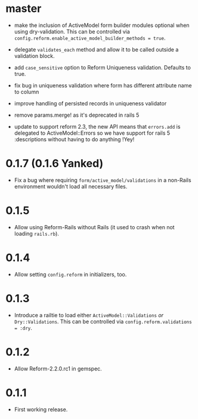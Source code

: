 # master

* make the inclusion of ActiveModel form builder modules optional when using dry-validation. This can be controlled via `config.reform.enable_active_model_builder_methods = true`.

* delegate `validates_each` method and allow it to be called outside a validation block.

* add `case_sensitive` option to Reform Uniqueness validation. Defaults to true.

* fix bug in uniqueness validation where form has different attribute name to column

* improve handling of persisted records in uniqueness validator

* remove params.merge! as it's deprecated in rails 5

* update to support reform 2.3, the new API means that `errors.add` is delegated to ActiveModel::Errors so we have support for rails 5 :descriptions without having to do anything !Yey!

# 0.1.7 (0.1.6 Yanked)

* Fix a bug where requiring `form/active_model/validations` in a non-Rails environment wouldn't load all necessary files.

# 0.1.5

* Allow using Reform-Rails without Rails (it used to crash when not loading `rails.rb`).

# 0.1.4

* Allow setting `config.reform` in initializers, too.

# 0.1.3

* Introduce a railtie to load either `ActiveModel::Validations` *or* `Dry::Validations`. This can be controlled via `config.reform.validations = :dry`.

# 0.1.2

* Allow Reform-2.2.0.rc1 in gemspec.

# 0.1.1

* First working release.
